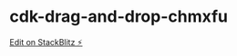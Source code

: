 # cdk-drag-and-drop-chmxfu

[Edit on StackBlitz ⚡️](https://stackblitz.com/edit/cdk-drag-and-drop-chmxfu)